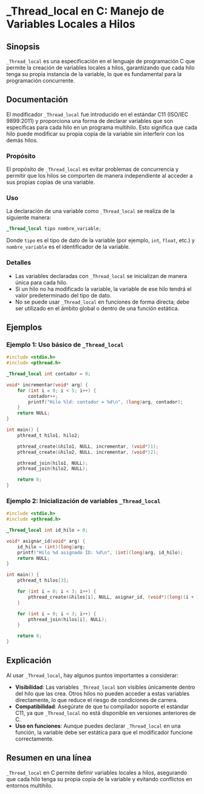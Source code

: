 <!--
Meta Description: # _Thread_local en C: Manejo de Variables Locales a Hilos ## Sinopsis `_Thread_local` es una especificación en el lenguaje de programación C que permi...
Meta Keywords: _thread_local, que, hilo, variable, int
-->

# _Thread_local en C: Manejo de Variables Locales a Hilos

## Sinopsis
`_Thread_local` es una especificación en el lenguaje de programación C que permite la creación de variables locales a hilos, garantizando que cada hilo tenga su propia instancia de la variable, lo que es fundamental para la programación concurrente.

## Documentación
El modificador `_Thread_local` fue introducido en el estándar C11 (ISO/IEC 9899:2011) y proporciona una forma de declarar variables que son específicas para cada hilo en un programa multihilo. Esto significa que cada hilo puede modificar su propia copia de la variable sin interferir con los demás hilos.

### Propósito
El propósito de `_Thread_local` es evitar problemas de concurrencia y permitir que los hilos se comporten de manera independiente al acceder a sus propias copias de una variable.

### Uso
La declaración de una variable como `_Thread_local` se realiza de la siguiente manera:

```c
_Thread_local tipo nombre_variable;
```

Donde `tipo` es el tipo de dato de la variable (por ejemplo, `int`, `float`, etc.) y `nombre_variable` es el identificador de la variable.

### Detalles
- Las variables declaradas con `_Thread_local` se inicializan de manera única para cada hilo.
- Si un hilo no ha modificado la variable, la variable de ese hilo tendrá el valor predeterminado del tipo de dato.
- No se puede usar `_Thread_local` en funciones de forma directa; debe ser utilizado en el ámbito global o dentro de una función estática.

## Ejemplos

### Ejemplo 1: Uso básico de `_Thread_local`

```c
#include <stdio.h>
#include <pthread.h>

_Thread_local int contador = 0;

void* incrementar(void* arg) {
    for (int i = 0; i < 5; i++) {
        contador++;
        printf("Hilo %ld: contador = %d\n", (long)arg, contador);
    }
    return NULL;
}

int main() {
    pthread_t hilo1, hilo2;

    pthread_create(&hilo1, NULL, incrementar, (void*)1);
    pthread_create(&hilo2, NULL, incrementar, (void*)2);

    pthread_join(hilo1, NULL);
    pthread_join(hilo2, NULL);

    return 0;
}
```

### Ejemplo 2: Inicialización de variables `_Thread_local`

```c
#include <stdio.h>
#include <pthread.h>

_Thread_local int id_hilo = 0;

void* asignar_id(void* arg) {
    id_hilo = (int)(long)arg;
    printf("Hilo %d asignado ID: %d\n", (int)(long)arg, id_hilo);
    return NULL;
}

int main() {
    pthread_t hilos[3];

    for (int i = 0; i < 3; i++) {
        pthread_create(&hilos[i], NULL, asignar_id, (void*)(long)(i + 1));
    }

    for (int i = 0; i < 3; i++) {
        pthread_join(hilos[i], NULL);
    }

    return 0;
}
```

## Explicación
Al usar `_Thread_local`, hay algunos puntos importantes a considerar:

- **Visibilidad**: Las variables `_Thread_local` son visibles únicamente dentro del hilo que las crea. Otros hilos no pueden acceder a estas variables directamente, lo que reduce el riesgo de condiciones de carrera.
- **Compatibilidad**: Asegúrate de que tu compilador soporte el estándar C11, ya que `_Thread_local` no está disponible en versiones anteriores de C.
- **Uso en funciones**: Aunque puedes declarar `_Thread_local` en una función, la variable debe ser estática para que el modificador funcione correctamente.

## Resumen en una línea
`_Thread_local` en C permite definir variables locales a hilos, asegurando que cada hilo tenga su propia copia de la variable y evitando conflictos en entornos multihilo.
